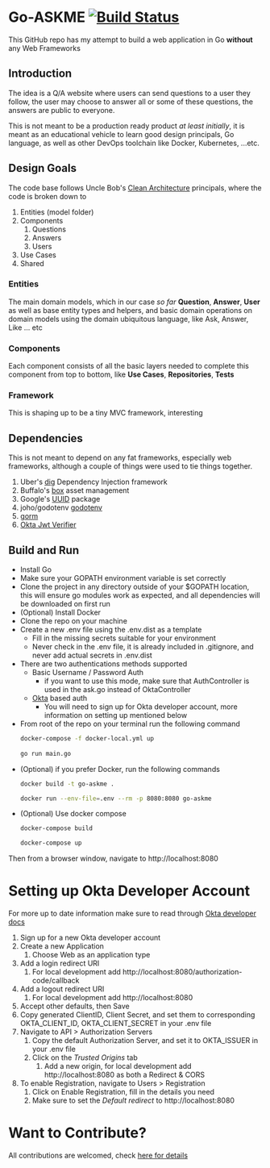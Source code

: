 # Go-ASKME [![Build Status](https://travis-ci.org/bashmohandes/go-askme.svg?branch=master)](https://travis-ci.org/bashmohandes/go-askme)

This GitHub repo has my attempt to build a web application in Go **without** any Web Frameworks

## Introduction
The idea is a Q/A website where users can send questions to a user they follow, the user may choose to answer all or some of these questions, the answers are public to everyone.

This is not meant to be a production ready product _at least initially_, it is meant as an educational vehicle to learn good design principals, Go language, as well as other DevOps toolchain like Docker, Kubernetes, ...etc.

## Design Goals

The code base follows Uncle Bob's [Clean Architecture](https://8thlight.com/blog/uncle-bob/2012/08/13/the-clean-architecture.html) principals, where the code is broken down to

1. Entities (model folder)
2. Components
    1. Questions
    2. Answers
    3. Users
3. Use Cases
4. Shared

### Entities
The main domain models, which in our case _so far_ **Question**, **Answer**, **User** as well as base entity types and helpers, and basic domain operations on domain models using the domain ubiquitous language, like Ask, Answer, Like ... etc

### Components
Each component consists of all the basic layers needed to complete this component from top to bottom, like **Use Cases**, **Repositories**, **Tests**

### Framework
This is shaping up to be a tiny MVC framework, interesting

## Dependencies

This is not meant to depend on any fat frameworks, especially web frameworks, although a couple of things were used to tie things together.

1. Uber's [dig](https://go.uber.org/dig) Dependency Injection framework
2. Buffalo's [box](https://github.com/gobuffalo/packr) asset management
3. Google's [UUID](https://github.com/google/uuid) package
4. joho/godotenv [godotenv](https://github.com/joho/godotenv)
5. [gorm](github.com/jinzhu/gorm)
6. [Okta Jwt Verifier](github.com/okta/okta-jwt-verifier-golang)

## Build and Run

* Install Go
* Make sure your GOPATH environment variable is set correctly
* Clone the project in any directory outside of your $GOPATH location, this will ensure go modules work as expected, and all dependencies will be downloaded on first run
* (Optional) Install Docker
* Clone the repo on your machine
* Create a new .env file using the .env.dist as a template
    * Fill in the missing secrets suitable for your environment
    * Never check in the .env file, it is already included in .gitignore, and never add actual secrets in .env.dist
* There are two authentications methods supported
    * Basic Username / Password Auth
        * if you want to use this mode, make sure that AuthController is used in the ask.go instead of OktaController
    * [Okta](https://developer.okta.com) based auth
        * You will need to sign up for Okta developer account, more information on setting up mentioned below
* From root of the repo on your terminal run the
  following command
  ```bash
  docker-compose -f docker-local.yml up
 
  go run main.go
  ```
* (Optional) if you prefer Docker, run the following commands
  ```bash
  docker build -t go-askme .

  docker run --env-file=.env --rm -p 8080:8080 go-askme
  ```
* (Optional) Use docker compose
  ```bash
  docker-compose build

  docker-compose up
  ```
  
Then from a browser window, navigate to http://localhost:8080


# Setting up Okta Developer Account
For more up to date information make sure to read through [Okta developer docs](https://developer.okta.com/use_cases/authentication/)

1. Sign up for a new Okta developer account
2. Create a new Application
    1. Choose Web as an application type
3. Add a login redirect URI
    1. For local development add
    http://localhost:8080/authorization-code/callback
4. Add a logout redirect URI
    1. For local development add
    http://localhost:8080	
5. Accept other defaults, then Save
6. Copy generated ClientID, Client Secret, and set them to corresponding OKTA_CLIENT_ID, OKTA_CLIENT_SECRET in your .env file
7. Navigate to API > Authorization Servers
    1. Copy the default Authorization Server, and set it to OKTA_ISSUER in your .env file
    2. Click on the *Trusted Origins* tab
        1. Add a new origin, for local development add http://localhost:8080 as both a Redirect & CORS
8. To enable Registration, navigate to Users > Registration
    1. Click on Enable Registration, fill in the details you need
    2. Make sure to set the *Default redirect* to http://localhost:8080

# Want to Contribute?
All contributions are welcomed, check [here for details](CONTRIBUTING.md)
